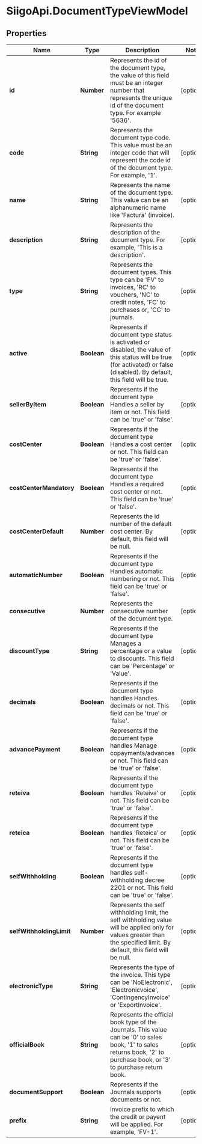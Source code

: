 # SiigoApi.DocumentTypeViewModel

## Properties

Name | Type | Description | Notes
------------ | ------------- | ------------- | -------------
**id** | **Number** | Represents the id of the document type, the value of this field must be an integer  number that represents the unique id of the document type. For example &#39;5636&#39;. | [optional] 
**code** | **String** | Represents the document type code. This value must be an integer  code that will represent the code id of the document type. For example, &#39;1&#39;. | [optional] 
**name** | **String** | Represents the name of the document type. This value can be an alphanumeric name  like &#39;Factura&#39; (invoice). | [optional] 
**description** | **String** | Represents the description of the document type. For example, &#39;This is a description&#39;. | [optional] 
**type** | **String** | Represents the document types. This type can be &#39;FV&#39; to invoices, &#39;RC&#39; to vouchers,   &#39;NC&#39; to credit notes, &#39;FC&#39; to purchases or, &#39;CC&#39; to journals. | [optional] 
**active** | **Boolean** | Represents if document type status is activated or disabled,   the value of this status will be true (for activated) or false (disabled).  By default, this field will be true. | [optional] 
**sellerByItem** | **Boolean** | Represents if the document type Handles a seller by item or not.  This field can be &#39;true&#39; or &#39;false&#39;. | [optional] 
**costCenter** | **Boolean** | Represents if the document type Handles a cost center or not.  This field can be &#39;true&#39; or &#39;false&#39;. | [optional] 
**costCenterMandatory** | **Boolean** | Represents if the document type Handles a required cost center or not.  This field can be &#39;true&#39; or &#39;false&#39;. | [optional] 
**costCenterDefault** | **Number** | Represents the id number of the default cost center.  By default, this field will be null. | [optional] 
**automaticNumber** | **Boolean** | Represents if the document type Handles automatic numbering or not.  This field can be &#39;true&#39; or &#39;false&#39;. | [optional] 
**consecutive** | **Number** | Represents the consecutive number of the document type. | [optional] 
**discountType** | **String** | Represents if the document type Manages a percentage or a value to discounts.  This field can be &#39;Percentage&#39; or &#39;Value&#39;. | [optional] 
**decimals** | **Boolean** | Represents if the document type handles Handles decimals or not.  This field can be &#39;true&#39; or &#39;false&#39;. | [optional] 
**advancePayment** | **Boolean** | Represents if the document type handles Manage copayments/advances or not.  This field can be &#39;true&#39; or &#39;false&#39;. | [optional] 
**reteiva** | **Boolean** | Represents if the document type handles &#39;Reteiva&#39; or not.  This field can be &#39;true&#39; or &#39;false&#39;. | [optional] 
**reteica** | **Boolean** | Represents if the document type handles &#39;Reteica&#39; or not.  This field can be &#39;true&#39; or &#39;false&#39;. | [optional] 
**selfWithholding** | **Boolean** | Represents if the document type handles self-withholding decree 2201 or not.  This field can be &#39;true&#39; or &#39;false&#39;. | [optional] 
**selfWithholdingLimit** | **Number** | Represents the self withholding limit, the self withholding value will be applied only for values greater than the specified limit.  By default, this field will be null. | [optional] 
**electronicType** | **String** | Represents the type of the invoice. This type can be &#39;NoElectronic&#39;,   &#39;Electronicvoice&#39;, &#39;ContingencyInvoice&#39; or &#39;ExportInvoice&#39;. | [optional] 
**officialBook** | **String** | Represents the official book type of the Journals. This value can be &#39;0&#39; to sales book,  &#39;1&#39; to sales returns book, &#39;2&#39; to purchase book, or &#39;3&#39; to purchase return book. | [optional] 
**documentSupport** | **Boolean** | Represents if the Journals supports documents or not. | [optional] 
**prefix** | **String** | Invoice prefix to which the credit or payent will be applied. For example, &#39;FV-1&#39;. | [optional] 


